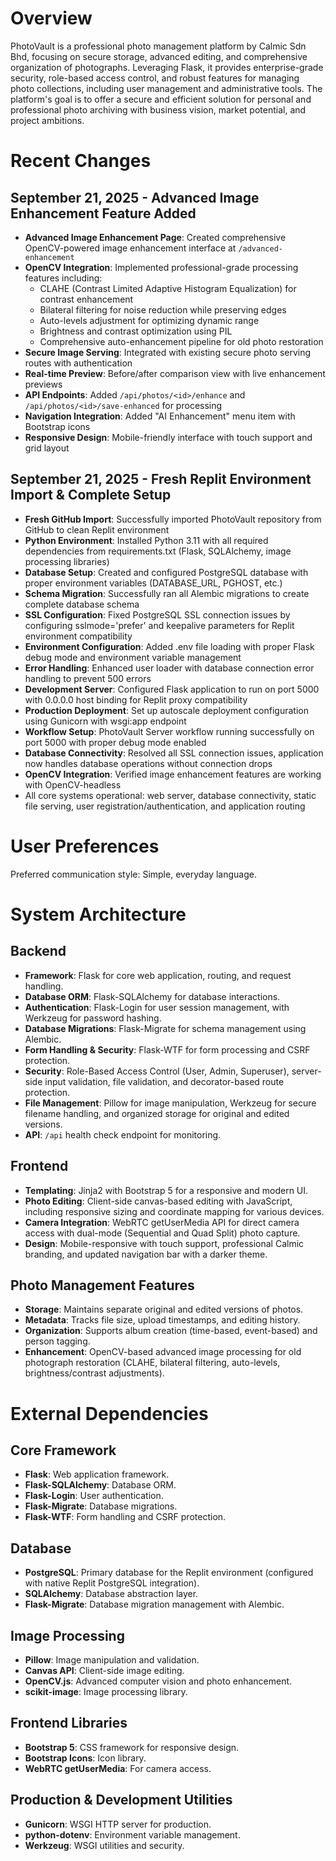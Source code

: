 # Overview

PhotoVault is a professional photo management platform by Calmic Sdn Bhd, focusing on secure storage, advanced editing, and comprehensive organization of photographs. Leveraging Flask, it provides enterprise-grade security, role-based access control, and robust features for managing photo collections, including user management and administrative tools. The platform's goal is to offer a secure and efficient solution for personal and professional photo archiving with business vision, market potential, and project ambitions.

# Recent Changes

## September 21, 2025 - Advanced Image Enhancement Feature Added
- **Advanced Image Enhancement Page**: Created comprehensive OpenCV-powered image enhancement interface at `/advanced-enhancement`
- **OpenCV Integration**: Implemented professional-grade processing features including:
  - CLAHE (Contrast Limited Adaptive Histogram Equalization) for contrast enhancement
  - Bilateral filtering for noise reduction while preserving edges  
  - Auto-levels adjustment for optimizing dynamic range
  - Brightness and contrast optimization using PIL
  - Comprehensive auto-enhancement pipeline for old photo restoration
- **Secure Image Serving**: Integrated with existing secure photo serving routes with authentication
- **Real-time Preview**: Before/after comparison view with live enhancement previews
- **API Endpoints**: Added `/api/photos/<id>/enhance` and `/api/photos/<id>/save-enhanced` for processing
- **Navigation Integration**: Added "AI Enhancement" menu item with Bootstrap icons
- **Responsive Design**: Mobile-friendly interface with touch support and grid layout

## September 21, 2025 - Fresh Replit Environment Import & Complete Setup
- **Fresh GitHub Import**: Successfully imported PhotoVault repository from GitHub to clean Replit environment
- **Python Environment**: Installed Python 3.11 with all required dependencies from requirements.txt (Flask, SQLAlchemy, image processing libraries)
- **Database Setup**: Created and configured PostgreSQL database with proper environment variables (DATABASE_URL, PGHOST, etc.)
- **Schema Migration**: Successfully ran all Alembic migrations to create complete database schema
- **SSL Configuration**: Fixed PostgreSQL SSL connection issues by configuring sslmode='prefer' and keepalive parameters for Replit environment compatibility
- **Environment Configuration**: Added .env file loading with proper Flask debug mode and environment variable management
- **Error Handling**: Enhanced user loader with database connection error handling to prevent 500 errors
- **Development Server**: Configured Flask application to run on port 5000 with 0.0.0.0 host binding for Replit proxy compatibility
- **Production Deployment**: Set up autoscale deployment configuration using Gunicorn with wsgi:app endpoint
- **Workflow Setup**: PhotoVault Server workflow running successfully on port 5000 with proper debug mode enabled
- **Database Connectivity**: Resolved all SSL connection issues, application now handles database operations without connection drops
- **OpenCV Integration**: Verified image enhancement features are working with OpenCV-headless
- All core systems operational: web server, database connectivity, static file serving, user registration/authentication, and application routing

# User Preferences

Preferred communication style: Simple, everyday language.

# System Architecture

## Backend
-   **Framework**: Flask for core web application, routing, and request handling.
-   **Database ORM**: Flask-SQLAlchemy for database interactions.
-   **Authentication**: Flask-Login for user session management, with Werkzeug for password hashing.
-   **Database Migrations**: Flask-Migrate for schema management using Alembic.
-   **Form Handling & Security**: Flask-WTF for form processing and CSRF protection.
-   **Security**: Role-Based Access Control (User, Admin, Superuser), server-side input validation, file validation, and decorator-based route protection.
-   **File Management**: Pillow for image manipulation, Werkzeug for secure filename handling, and organized storage for original and edited versions.
-   **API**: `/api` health check endpoint for monitoring.

## Frontend
-   **Templating**: Jinja2 with Bootstrap 5 for a responsive and modern UI.
-   **Photo Editing**: Client-side canvas-based editing with JavaScript, including responsive sizing and coordinate mapping for various devices.
-   **Camera Integration**: WebRTC getUserMedia API for direct camera access with dual-mode (Sequential and Quad Split) photo capture.
-   **Design**: Mobile-responsive with touch support, professional Calmic branding, and updated navigation bar with a darker theme.

## Photo Management Features
-   **Storage**: Maintains separate original and edited versions of photos.
-   **Metadata**: Tracks file size, upload timestamps, and editing history.
-   **Organization**: Supports album creation (time-based, event-based) and person tagging.
-   **Enhancement**: OpenCV-based advanced image processing for old photograph restoration (CLAHE, bilateral filtering, auto-levels, brightness/contrast adjustments).

# External Dependencies

## Core Framework
-   **Flask**: Web application framework.
-   **Flask-SQLAlchemy**: Database ORM.
-   **Flask-Login**: User authentication.
-   **Flask-Migrate**: Database migrations.
-   **Flask-WTF**: Form handling and CSRF protection.

## Database
-   **PostgreSQL**: Primary database for the Replit environment (configured with native Replit PostgreSQL integration).
-   **SQLAlchemy**: Database abstraction layer.
-   **Flask-Migrate**: Database migration management with Alembic.

## Image Processing
-   **Pillow**: Image manipulation and validation.
-   **Canvas API**: Client-side image editing.
-   **OpenCV.js**: Advanced computer vision and photo enhancement.
-   **scikit-image**: Image processing library.

## Frontend Libraries
-   **Bootstrap 5**: CSS framework for responsive design.
-   **Bootstrap Icons**: Icon library.
-   **WebRTC getUserMedia**: For camera access.

## Production & Development Utilities
-   **Gunicorn**: WSGI HTTP server for production.
-   **python-dotenv**: Environment variable management.
-   **Werkzeug**: WSGI utilities and security.